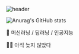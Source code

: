 ![header](https://capsule-render.vercel.app/api?type=cylinder&color=auto&height=200&section=header&text=Hi!&fontSize=70)

![Anurag's GitHub stats](https://github-readme-stats.vercel.app/api?username=JAEHYUN6&hide=contribs,prs)

👀 머신러닝 / 딥러닝 / 인공지능

👨‍💻 아직 늦지 않았다

<!---
JAEHYUNYUK/JAEHYUNYUK is a ✨ special ✨ repository because its `README.md` (this file) appears on your GitHub profile.
You can click the Preview link to take a look at your changes.
--->
